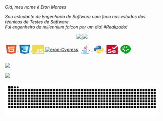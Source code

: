 *Olá, meu nome é Eron Moraes*

*Sou estudante de Engenharia de Software com foco nos estudos das técnicas de Testes de Software.* </br>
*Fui engenheiro da millennium falcon por um dia! #Realizado!*

<div align="center">
  <a href="https://github.com/eron-moraes">
  <img height="180em" src="https://github-readme-stats.vercel.app/api?username=eron-moraes&show_icons=true&theme=dracula&include_all_commits=true&count_private=true"/>
  <img height="180em" src="https://github-readme-stats.vercel.app/api/top-langs/?username=eron-moraes&layout=compact&langs_count=7&theme=dracula"/>
</div>

<div style="display: inline_block"><br>
  
  <img align="center" alt="eron-HTML" height="30" width="40" src="https://raw.githubusercontent.com/devicons/devicon/master/icons/html5/html5-original.svg">
  <img align="center" alt="eron-CSS" height="30" width="40" src="https://raw.githubusercontent.com/devicons/devicon/master/icons/css3/css3-original.svg">
  <img align="center" alt="eron-Js" height="30" width="40" src="https://raw.githubusercontent.com/devicons/devicon/master/icons/javascript/javascript-plain.svg">
  
  <img align="center" alt="eron-Cypress" height="40" width="50" src="https://asset.brandfetch.io/idIq_kF0rb/idyrT1-xjS.svg">
  
  <img align="center" alt="eron-Java" height="30" width="40" src="https://raw.githubusercontent.com/devicons/devicon/master/icons/java/java-original.svg">
  
<img align="center" alt="eron-Python" height="30" width="40" src="https://github.com/devicons/devicon/blob/master/icons/python/python-original.svg">
  <img align="center" alt="eron-Selenium" height="30" width="40" src="https://github.com/devicons/devicon/blob/master/icons/selenium/selenium-original.svg">
  <img align="center" alt="eron-Cucumber" height="30" width="40" src="https://github.com/devicons/devicon/blob/master/icons/cucumber/cucumber-plain.svg">
 
</div>

##

<div> 
  
  <a href="https://instagram.com/eron_moraes7" target="_blank"><img src="https://img.shields.io/badge/-Instagram-%23E4405F?style=for-the-badge&logo=instagram&logoColor=white" target="_blank"></a>
 	
  <a href="https://www.linkedin.com/in/eronmoraes7/" target="_blank"><img src="https://img.shields.io/badge/-LinkedIn-%230077B5?style=for-the-badge&logo=linkedin&logoColor=white" target="_blank"></a> 
  
  ![snake gif](https://github.com/eron-moraes/eron-moraes/blob/output/github-contribution-grid-snake.svg)
  
